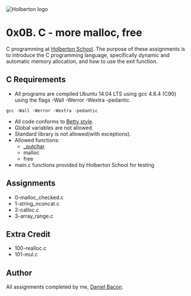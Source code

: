 <img src="https://www.holbertonschool.com/assets/holberton-logo-1cc451260ca3cd297def53f2250a9794810667c7ca7b5fa5879a569a457bf16f.png" alt="Holberton logo">

0x0B. C - more malloc, free
===========================
C programming at [Holberton School](https://www.holbertonschool.com). The purpose of these assignments is to introduce the C programming language, specifically dynamic and automatic memory allocation, and how to use the exit function.

C Requirements
--------------
* All programs are compiled Ubuntu 14.04 LTS using gcc 4.8.4 (C90) using the flags -Wall -Werror -Wextra -pedantic.
```
gcc -Wall -Werror -Wextra -pedantic
```

* All code conforms to [Betty style](https://github.com/holbertonschool/Betty).
* Global variables are not allowed.
* Standard library is not allowed(with exceptions).
* Allowed functions:
  * [_putchar](https://github.com/holbertonschool/_putchar.c/blob/master/_putchar.c)
  * malloc
  * free
* main.c functions provided by Holberton School for testing

Assignments
-----------
* 0-malloc_checked.c
* 1-string_nconcat.c
* 2-calloc.c
* 3-array_range.c

Extra Credit
------------
* 100-realloc.c
* 101-mul.c

Author
------
All assignments completed by me, [Daniel Bacon](https://github.com/dfbacon).
